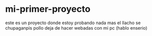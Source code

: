 # mi-primer-proyecto
este es un proyecto donde estoy probando nada mas
el llacho se chupaganpis
pollo deja de hacer webadas con mi pc (hablo enserio)